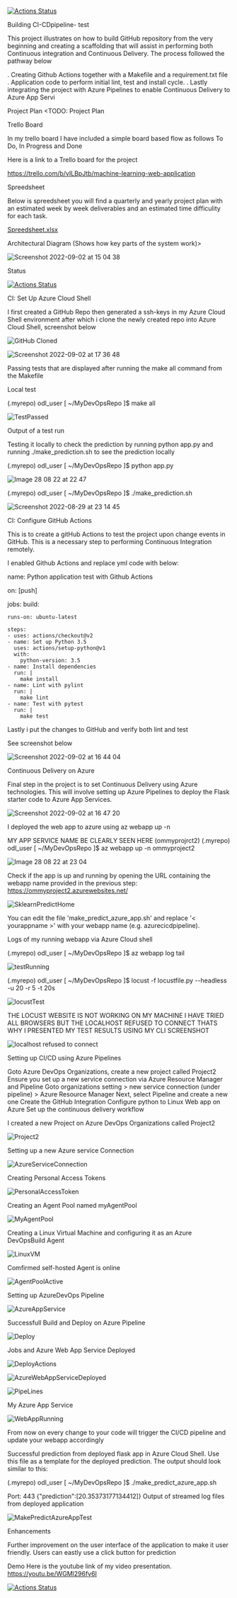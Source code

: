 [![Actions Status](https://github.com/OmmySaleh/MyDevOpsRepo/workflows/Python%20application%20test%20with%20Github%20Actions/badge.svg)](https://github.com/OmmySaleh/MyDevOpsRepo/actions)

Building CI-CDpipeline- test

This project illustrates on how to build GitHub repository from the very beginning and creating a scaffolding that will assist in performing both Continuous integration and Continuous Delivery. The process followed the pathway below

 . Creating Github Actions together with a Makefile and a requirement.txt file
 . Application code to perform initial lint, test and install cycle.
 . Lastly integrating the project with Azure Pipelines to enable Continuous Delivery to Azure App Servi

Project Plan
<TODO: Project Plan

Trello Board

In my trello board I have included a simple board based flow as follows
To Do,
In Progress and
Done

Here is a link to a Trello board for the project

https://trello.com/b/vILBpJtb/machine-learning-web-application

Spreedsheet

Below is spreedsheet you will find a quarterly and yearly project plan with an estimated week by week deliverables and an estimated time difficulity for each task.

[Spreedsheet.xlsx](https://github.com/OmmySaleh/MyDevOpsRepo/files/9478500/Spreedsheet.xlsx)


Architectural Diagram (Shows how key parts of the system work)>

![Screenshot 2022-09-02 at 15 04 38](https://user-images.githubusercontent.com/110615576/188156330-3963226a-997e-4943-bef3-c7e97cf5944e.png)


Status

[![Actions Status](https://github.com/OmmySaleh/MyDevOpsRepo/workflows/Python%20application%20test%20with%20Github%20Actions/badge.svg)](https://github.com/OmmySaleh/MyDevOpsRepo/actions)



CI: Set Up Azure Cloud Shell

I first created a GitHub Repo then generated a ssh-keys in my Azure Cloud Shell environment after which i clone the newly created repo into Azure Cloud Shell, screenshot below

![GitHub Cloned](https://user-images.githubusercontent.com/110615576/188479980-f5d07687-cc11-463f-a86f-cfd1a66589ef.png)

![Screenshot 2022-09-02 at 17 36 48](https://user-images.githubusercontent.com/110615576/188188159-fbfe6c61-4a50-45a4-a00b-4eaabe3a30b0.png)

Passing tests that are displayed after running the make all command from the Makefile

Local test

(.myrepo) odl_user [ ~/MyDevOpsRepo ]$ make all


![TestPassed](https://user-images.githubusercontent.com/110615576/188482645-31feb74e-6391-48ad-9e5e-d87cd1ba1a5f.png)


Output of a test run

Testing it locally to check the prediction by running python app.py and running ./make_prediction.sh to see the prediction locally


(.myrepo) odl_user [ ~/MyDevOpsRepo ]$ python app.py


![Image 28 08 22 at 22 47](https://user-images.githubusercontent.com/110615576/188171988-3d47df79-3400-424f-8518-a21f6b8a050b.jpg)


(.myrepo) odl_user [ ~/MyDevOpsRepo ]$ ./make_prediction.sh


![Screenshot 2022-08-29 at 23 14 45](https://user-images.githubusercontent.com/110615576/188172759-f39a92f9-cf7c-4cf4-83f2-9fa502103b0c.jpg)


CI: Configure GitHub Actions

This is to create a gitHub Actions to test the project upon change events in GitHub. This is a necessary step to performing Continuous Integration remotely.

I enabled Github Actions and replace yml code with below:

name: Python application test with Github Actions

on: [push]

jobs:
  build:

    runs-on: ubuntu-latest

    steps:
    - uses: actions/checkout@v2
    - name: Set up Python 3.5
      uses: actions/setup-python@v1
      with:
        python-version: 3.5
    - name: Install dependencies
      run: |
        make install
    - name: Lint with pylint
      run: |
        make lint
    - name: Test with pytest
      run: |
        make test

Lastly i put the changes to GitHub and verify both lint and test

See screenshot below

![Screenshot 2022-09-02 at 16 44 04](https://user-images.githubusercontent.com/110615576/188174657-99ff495a-f714-4fda-8655-5a464630440d.png)


Continuous Delivery on Azure

Final step in the project is to set Continuous Delivery using Azure technologies. This will involve setting up Azure Pipelines to deploy the Flask starter code to Azure App Services.

![Screenshot 2022-09-02 at 16 47 20](https://user-images.githubusercontent.com/110615576/188175495-0f80a9fc-cde7-41ed-be9b-2684574339c8.png)


I deployed the web app to azure using az webapp up -n


MY APP SERVICE NAME BE CLEARLY SEEN HERE  (ommyprojrct2) (.myrepo) odl_user [ ~/MyDevOpsRepo ]$ az webapp up -n ommyproject2


![Image 28 08 22 at 23 04](https://user-images.githubusercontent.com/110615576/188177623-9711a029-b8bc-4736-83ac-9c1f5ec0ad8b.jpg)


Check if the app is up and running by opening the URL containing the webapp name provided in the previous step:
https://ommyproject2.azurewebsites.net/


![SklearnPredictHome](https://user-images.githubusercontent.com/110615576/188485707-487ea116-179b-4af2-bc1b-c7e17ca94015.png)


You can edit the file 'make_predict_azure_app.sh' and replace '< yourappname >' with your webapp name (e.g. azurecicdpipeline).

Logs of my running webapp via Azure Cloud shell


(.myrepo) odl_user [ ~/MyDevOpsRepo ]$ az webapp log tail


![testRunning](https://user-images.githubusercontent.com/110615576/188486535-b5798239-f5b4-470b-8ba2-d869cc7b3ae7.png)


(.myrepo) odl_user [ ~/MyDevOpsRepo ]$ locust -f locustfile.py --headless -u 20 -r 5 -t 20s


![locustTest](https://user-images.githubusercontent.com/110615576/188487067-0ae4882b-ece1-4fda-bc0c-2e5f189a2334.png)


THE LOCUST WEBSITE IS NOT WORKING ON MY MACHINE I HAVE TRIED ALL BROWSERS BUT THE LOCALHOST REFUSED TO CONNECT THATS WHY I PRESENTED MY TEST RESULTS USING MY CLI SCREENSHOT

![localhost refused to connect](https://user-images.githubusercontent.com/110615576/188555509-b506eb2f-6d91-47e3-aace-ad18dd08872f.png)



Setting up CI/CD using Azure Pipelines

Goto Azure DevOps Organizations, create a new project called Project2
Ensure you set up a new service connection via Azure Resource Manager and Pipeline
Goto organizations setting > new service connection (under pipeline) > Azure Resource Manager
Next, select Pipeline and create a new one
Create the GitHub Integration
Configure python to Linux Web app on Azure
Set up the continuous delivery workflow


I created a new Project on Azure DevOps Organizations  called Project2


![Project2](https://user-images.githubusercontent.com/110615576/188489045-0f914aa8-cbe2-4b12-b304-185a6da6d23a.png)


Setting up a new Azure service Connection


![AzureServiceConnection](https://user-images.githubusercontent.com/110615576/188489524-0851bb45-73a1-49de-bdc0-155480d5485f.png)


Creating Personal Access Tokens


![PersonalAccessToken](https://user-images.githubusercontent.com/110615576/188489865-00ac579a-c8a6-49e1-ad03-f457ea66de87.png)


Creating an Agent Pool named myAgentPool


![MyAgentPool](https://user-images.githubusercontent.com/110615576/188490039-fe3cf7df-592f-4235-8893-22fc2a2c7114.png)


Creating a Linux Virtual Machine and configuring it as an Azure DevOpsBuild Agent 


![LinuxVM](https://user-images.githubusercontent.com/110615576/188490516-f9481307-2185-4736-8b94-e9b1ab59170c.png)


Comfirmed self-hosted Agent is online

![AgentPoolActive](https://user-images.githubusercontent.com/110615576/188490734-bf337984-7a84-45c7-ab5d-34caac5827db.png)


Setting up AzureDevOps Pipeline

![AzureAppService](https://user-images.githubusercontent.com/110615576/188491004-d4937661-1099-4ddb-85ce-9bb626be2f7d.png)


Successfull Build and Deploy on Azure Pipeline

![Deploy](https://user-images.githubusercontent.com/110615576/188491258-ccd03212-5b18-42d5-b377-58f8177790d2.png)

Jobs and Azure Web App Service Deployed

![DeployActions](https://user-images.githubusercontent.com/110615576/188491484-d83860c9-9131-4ceb-9b59-dbd94e2478b4.png)


![AzureWebAppServiceDeployed](https://user-images.githubusercontent.com/110615576/188491386-0d802ff1-af39-4bc3-b362-44001b4563c6.png)


![PipeLines](https://user-images.githubusercontent.com/110615576/188491641-882f1d80-2eb0-445a-941e-bd5f5392e33d.png)


My Azure App Service

![WebAppRunning](https://user-images.githubusercontent.com/110615576/188555638-25c4862b-8b3e-4798-ac16-2831623ae878.png)



From now on every change to your code will trigger the CI/CD pipeline and update your webapp accordingly

Successful prediction from deployed flask app in Azure Cloud Shell. Use this file as a template for the deployed prediction. The output should look similar to this:

(.myrepo) odl_user [ ~/MyDevOpsRepo ]$ ./make_predict_azure_app.sh

Port: 443
{"prediction":[20.35373177134412]}
Output of streamed log files from deployed application

![MakePredictAzureAppTest](https://user-images.githubusercontent.com/110615576/188492001-d7833c31-5dbf-4e72-bcb7-f61d18db542d.png)



Enhancements

Further improvement on the user interface of the application to make it user friendly.
Users can eastly use a click button for prediction

Demo
Here is the youtube link of my video presentation.
https://youtu.be/WGMl296fy6I

[![Actions Status](https://github.com/OmmySaleh/MyDevOpsRepo/workflows/Python%20application%20test%20with%20Github%20Actions/badge.svg)](https://github.com/OmmySaleh/MyDevOpsRepo/actions)

